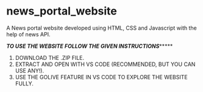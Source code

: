 # news_portal_website
A News portal website developed using HTML, CSS and Javascript with the help of news API.

*******************************TO USE THE WEBSITE FOLLOW THE GIVEN INSTRUCTIONS************************************

1. DOWNLOAD THE .ZIP FILE.
2. EXTRACT AND OPEN WITH VS CODE (RECOMMENDED, BUT YOU CAN USE ANY!).
3. USE THE GOLIVE FEATURE IN VS CODE TO EXPLORE THE WEBSITE FULLY.
